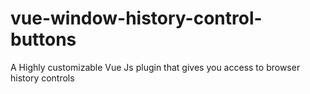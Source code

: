 # vue-window-history-control-buttons
A Highly customizable Vue Js plugin that gives you access to browser history controls
